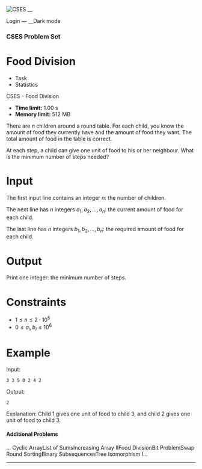![CSES](/logo.png?1) __

Login — __Dark mode

### CSES Problem Set

# Food Division

  * Task
  * Statistics

CSES - Food Division

  * **Time limit:** 1.00 s
  * **Memory limit:** 512 MB

There are $n$ children around a round table. For each child, you know the
amount of food they currently have and the amount of food they want. The total
amount of food in the table is correct.

At each step, a child can give one unit of food to his or her neighbour. What
is the minimum number of steps needed?

# Input

The first input line contains an integer $n$: the number of children.

The next line has $n$ integers $a_1,a_2,\ldots,a_n$: the current amount of
food for each child.

The last line has $n$ integers $b_1,b_2,\ldots,b_n$: the required amount of
food for each child.

# Output

Print one integer: the minimum number of steps.

# Constraints

  * $1 \le n \le 2 \cdot 10^5$
  * $0 \le a_i, b_i \le 10^6$

# Example

Input:

``` 3 3 5 0 2 4 2 ```

Output:

``` 2 ```

Explanation: Child 1 gives one unit of food to child 3, and child 2 gives one
unit of food to child 3.

#### Additional Problems

... Cyclic ArrayList of SumsIncreasing Array IIFood DivisionBit ProblemSwap
Round SortingBinary SubsequencesTree Isomorphism I...

* * *

